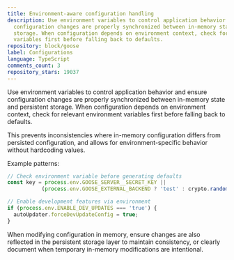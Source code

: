 ```yaml
---
title: Environment-aware configuration handling
description: Use environment variables to control application behavior and ensure
  configuration changes are properly synchronized between in-memory state and persistent
  storage. When configuration depends on environment context, check for relevant environment
  variables first before falling back to defaults.
repository: block/goose
label: Configurations
language: TypeScript
comments_count: 3
repository_stars: 19037
---
```


Use environment variables to control application behavior and ensure configuration changes are properly synchronized between in-memory state and persistent storage. When configuration depends on environment context, check for relevant environment variables first before falling back to defaults.

This prevents inconsistencies where in-memory configuration differs from persisted configuration, and allows for environment-specific behavior without hardcoding values.

Example patterns:
```typescript
// Check environment variable before generating defaults
const key = process.env.GOOSE_SERVER__SECRET_KEY || 
           (process.env.GOOSE_EXTERNAL_BACKEND ? 'test' : crypto.randomBytes(32).toString('hex'));

// Enable development features via environment
if (process.env.ENABLE_DEV_UPDATES === 'true') {
  autoUpdater.forceDevUpdateConfig = true;
}
```

When modifying configuration in memory, ensure changes are also reflected in the persistent storage layer to maintain consistency, or clearly document when temporary in-memory modifications are intentional.